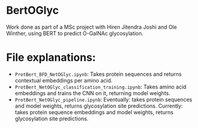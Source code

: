 # BertOGlyc
Work done as part of a MSc project with Hiren Jitendra Joshi and Ole Winther, using BERT to predict O-GalNAc glycosylation.

# File explanations:
- `ProtBert_BFD_NetOGlyc.ipynb`: Takes protein sequences and returns contextual embeddings per amino acid.
- `ProtBert_NetOGlyc_classification_training.ipynb`: Takes amino acid embeddings and trains the CNN on it, returning model weights.
- `ProtBert_NetOGlyc_pipeline.ipynb`: Eventually: takes protein sequences and model weights, returns glycosylation site predictions. Currently: takes protein sequence embeddings and model weights, returns glycosylation site predictions.
